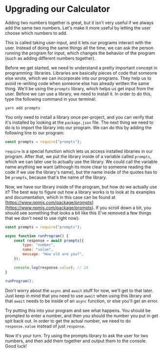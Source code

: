 # Upgrading our Calculator

Adding two numbers together is great, but it isn't very useful if we always add the same two numbers. Let's make it more useful by letting the user choose which numbers to add.

This is called taking user-input, and it lets our programs interact with the user. Instead of doing the same things all the time, we can ask the person running the program for input, which changes the behavior of the program (such as adding different numbers together).

Before we get started, we need to understand a pretty important concept in programming: libraries. Libraries are basically pieces of code that someone else wrote, which we can incorporate into our programs. They help us to avoid re-writing code when someone else has already written the same thing. We'll be using the `prompts` library, which helps us get input from the user. Before we can use a library, we need to install it. In order to do this, type the following command in your terminal:

```shell
yarn add prompts
```

You only need to install a library once per-project, and you can verify that it's installed by looking at the `package.json` file. The next thing we need to do is to import the library into our program. We can do this by adding the following line to our program:

```js
const prompts = require("prompts");
```

`require` is a special function which lets us access installed libraries in our program. After that, we put the library inside of a variable called `prompts`, which we can later use to actually use the library. We could call the variable name anything we want (although its more clear to someone reading the code if we use the library's name), but the name inside of the quotes has to be `prompts`, because that's the name of the library.

Now, we have our library inside of the program, but how do we actually use it? The best way to figure out how a library works is to look at its examples and documentation, which in this case can be found at [https://www.npmjs.com/package/prompts](https://www.npmjs.com/package/prompts). If you scroll down a bit, you should see something that looks a bit like this (I've removed a few things that we don't need to use right now):

```js
const prompts = require("prompts");

async function runProgram() {
    const response = await prompts({
        type: "number",
        name: "value",
        message: "How old are you?",
    });

    console.log(response.value); // 24
}

runProgram();
```

Don't worry about the `async` and `await` stuff for now, we'll get to that later. Just keep in mind that you need to use `await` when using this library and that `await` needs to be inside of an `async` function, or else you'll get an error.

Try putting this into your program and see what happens. You should be prompted to enter a number, and then you should the number you put in get spit back out. In order to get the actual number, we need to do `response.value` instead of just `response`.

Now it's your turn. Try using the prompts library to ask the user for two numbers, and then add them together and output them to the console. Good luck!
